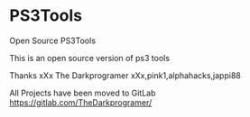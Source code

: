 # PS3Tools
Open Source PS3Tools

This is an open source version of ps3 tools 

Thanks 
xXx The Darkprogramer xXx,pink1,alphahacks,jappi88

All Projects have been moved to GitLab 
https://gitlab.com/TheDarkprogramer/
